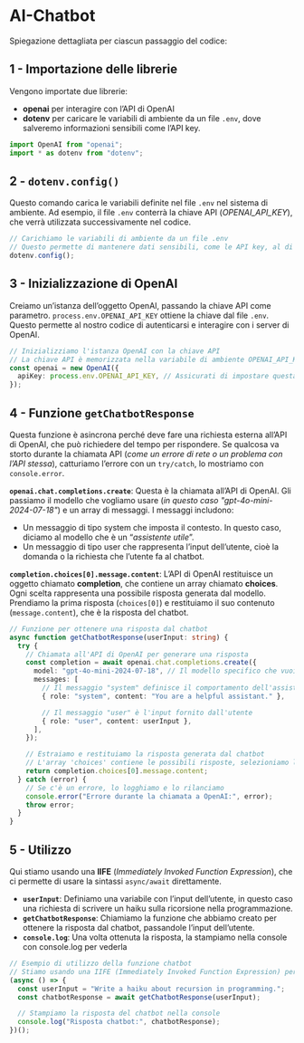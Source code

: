 # AI-Chatbot

Spiegazione dettagliata per ciascun passaggio del codice:

## 1 - Importazione delle librerie

Vengono importate due librerie:

- **openai** per interagire con l’API di OpenAI
- **dotenv** per caricare le variabili di ambiente da un file `.env`, dove salveremo informazioni sensibili come l’API key.

```ts
import OpenAI from "openai";
import * as dotenv from "dotenv";
```

## 2 - `dotenv.config()`

Questo comando carica le variabili definite nel file `.env` nel sistema di ambiente. Ad esempio, il file `.env` conterrà la chiave API (_OPENAI_API_KEY_), che verrà utilizzata successivamente nel codice.

```ts
// Carichiamo le variabili di ambiente da un file .env
// Questo permette di mantenere dati sensibili, come le API key, al di fuori del codice sorgente
dotenv.config();
```

## 3 - Inizializzazione di OpenAI

Creiamo un’istanza dell’oggetto OpenAI, passando la chiave API come parametro. `process.env.OPENAI_API_KEY` ottiene la chiave dal file `.env`. Questo permette al nostro codice di autenticarsi e interagire con i server di OpenAI.

```ts
// Inizializziamo l'istanza OpenAI con la chiave API
// La chiave API è memorizzata nella variabile di ambiente OPENAI_API_KEY
const openai = new OpenAI({
  apiKey: process.env.OPENAI_API_KEY, // Assicurati di impostare questa nel tuo file .env
});
```

## 4 - Funzione `getChatbotResponse`

Questa funzione è asincrona perché deve fare una richiesta esterna all’API di OpenAI, che può richiedere del tempo per rispondere. Se qualcosa va storto durante la chiamata API (_come un errore di rete o un problema con l’API stessa_), catturiamo l’errore con un `try/catch`, lo mostriamo con `console.error`.

**`openai.chat.completions.create`**: Questa è la chiamata all’API di OpenAI. Gli passiamo il modello che vogliamo usare (_in questo caso "gpt-4o-mini-2024-07-18"_) e un array di messaggi. I messaggi includono:

- Un messaggio di tipo system che imposta il contesto. In questo caso, diciamo al modello che è un “_assistente utile_”.
- Un messaggio di tipo user che rappresenta l’input dell’utente, cioè la domanda o la richiesta che l’utente fa al chatbot.

**`completion.choices[0].message.content`**: L’API di OpenAI restituisce un oggetto chiamato **completion**, che contiene un array chiamato **choices**. Ogni scelta rappresenta una possibile risposta generata dal modello. Prendiamo la prima risposta (`choices[0]`) e restituiamo il suo contenuto (`message.content`), che è la risposta del chatbot.

```ts
// Funzione per ottenere una risposta dal chatbot
async function getChatbotResponse(userInput: string) {
  try {
    // Chiamata all'API di OpenAI per generare una risposta
    const completion = await openai.chat.completions.create({
      model: "gpt-4o-mini-2024-07-18", // Il modello specifico che vuoi usare
      messages: [
        // Il messaggio "system" definisce il comportamento dell'assistente
        { role: "system", content: "You are a helpful assistant." },

        // Il messaggio "user" è l'input fornito dall'utente
        { role: "user", content: userInput },
      ],
    });

    // Estraiamo e restituiamo la risposta generata dal chatbot
    // L'array 'choices' contiene le possibili risposte, selezioniamo la prima
    return completion.choices[0].message.content;
  } catch (error) {
    // Se c'è un errore, lo logghiamo e lo rilanciamo
    console.error("Errore durante la chiamata a OpenAI:", error);
    throw error;
  }
}
```

## 5 - Utilizzo

Qui stiamo usando una **IIFE** (_Immediately Invoked Function Expression_), che ci permette di usare la sintassi `async/await` direttamente.

- **`userInput`**: Definiamo una variabile con l’input dell’utente, in questo caso una richiesta di scrivere un haiku sulla ricorsione nella programmazione.
- **`getChatbotResponse`**: Chiamiamo la funzione che abbiamo creato per ottenere la risposta dal chatbot, passandole l’input dell’utente.
- **`console.log`**: Una volta ottenuta la risposta, la stampiamo nella console con console.log per vederla

```ts
// Esempio di utilizzo della funzione chatbot
// Stiamo usando una IIFE (Immediately Invoked Function Expression) per poter usare async/await
(async () => {
  const userInput = "Write a haiku about recursion in programming.";
  const chatbotResponse = await getChatbotResponse(userInput);

  // Stampiamo la risposta del chatbot nella console
  console.log("Risposta chatbot:", chatbotResponse);
})();
```
